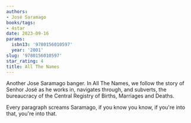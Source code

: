 ```yaml
---
authors:
- José Saramago
books/tags:
- 4star
date: 2023-09-16
params:
  isbn13: '9780156010597'
  year: '2001'
slug: '9780156010597'
star_rating: 4
title: All The Names
---
```


Another Jose Saramago banger. In All The Names, we follow the story of Senhor José as he works in, navigates through, and subverts, the bureaucracy of the Central Registry of Births, Marriages and Deaths.

Every paragraph screams Saramago, if you know you know, if you're into that, you're into that.

<!--more-->